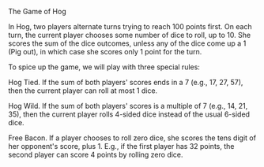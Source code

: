  The Game of Hog

In Hog, two players alternate turns trying to reach 100 points first. On each turn, the current player chooses some number of dice to roll, up to 10. She scores the sum of the dice outcomes, unless any of the dice come up a 1 (Pig out), in which case she scores only 1 point for the turn.

To spice up the game, we will play with three special rules:

Hog Tied. 
  If the sum of both players' scores ends in a 7 (e.g., 17, 27, 57), then the current player can roll at most 1 dice.

Hog Wild. 
  If the sum of both players' scores is a multiple of 7 (e.g., 14, 21, 35), then the current player rolls 4-sided dice instead of the usual 6-sided dice.

Free Bacon. 
  If a player chooses to roll zero dice, she scores the tens digit of her opponent's score, plus 1. E.g., if the first player has 32 points, the second player can score 4 points by rolling zero dice.
